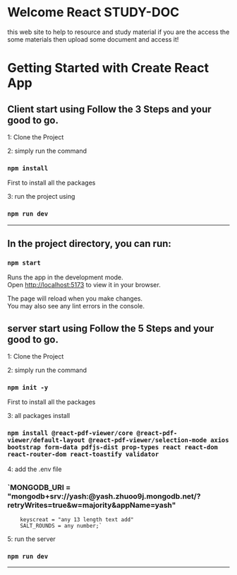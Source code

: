 # Welcome React STUDY-DOC

this web site to help to resource and study material if you are the access the some materials then upload some document and access it! 

# Getting Started with Create React App

## Client start using  Follow the 3 Steps and your good to go.  

1: Clone the Project 

2: simply run the command 
   ### `npm install` 
   First to install all the packages
   
3: run the project using 
   ### `npm run dev`
   
   ---

## In the project directory, you can run:

### `npm start`

Runs the app in the development mode.\
Open [http://localhost:5173](http://localhost:5173) to view it in your browser.

The page will reload when you make changes.\
You may also see any lint errors in the console.


## server start using  Follow the 5 Steps and your good to go.  

1: Clone the Project 

2: simply run the command 
   ### `npm init -y` 
   First to install all the packages
   
3: all packages install
   ### `npm install @react-pdf-viewer/core @react-pdf-viewer/default-layout @react-pdf-viewer/selection-mode axios bootstrap form-data pdfjs-dist prop-types react react-dom react-router-dom react-toastify validator`

4: add the .env file
   ### `MONGODB_URI = "mongodb+srv://yash:<password>@yash.zhuoo9j.mongodb.net/?retryWrites=true&w=majority&appName=yash"
        keyscreat = "any 13 length text add"
        SALT_ROUNDS = any number;`

5: run the server
   ### `npm run dev`

---